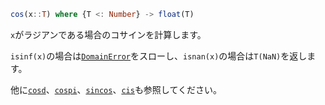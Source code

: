 ```julia
cos(x::T) where {T <: Number} -> float(T)
```

`x`がラジアンである場合のコサインを計算します。

`isinf(x)`の場合は[`DomainError`](@ref)をスローし、`isnan(x)`の場合は`T(NaN)`を返します。

他に[`cosd`](@ref)、[`cospi`](@ref)、[`sincos`](@ref)、[`cis`](@ref)も参照してください。

